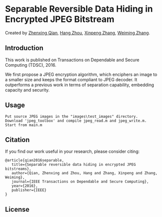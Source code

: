 # Separable Reversible Data Hiding in Encrypted JPEG Bitstream
Created by [Zhenxing Qian](https://scholar.google.com/citations?user=90AsMtQAAAAJ&hl=en), [Hang Zhou](http://www.sfu.ca/~hza162/), [Xinpeng Zhang](https://scholar.google.com/citations?user=P76GtHwAAAAJ&hl=en), [Weiming Zhang](https://scholar.google.com/citations?user=eTCfl6cAAAAJ&hl=en).

Introduction
--
This work is published on Transactions on Dependable and Secure Computing (TDSC), 2016. 

We first propose a JPEG encryption algorithm, which  enciphers an image to a smaller size and keeps the format compliant to JPEG decoder. It outperforms a previous work in terms of separation capability, embedding capacity and security.

Usage
--


    Put source JPEG images in the "images\test_images" directory.
    Download 'jpeg_toolbox' and compile jpeg_read.m and jpeg_write.m.
    Start from main.m

Citation
--
If you find our work useful in your research, please consider citing:

    @article{qian2016separable,
       title={Separable reversible data hiding in encrypted JPEG bitstreams},
       author={Qian, Zhenxing and Zhou, Hang and Zhang, Xinpeng and Zhang, Weiming},
       journal={IEEE Transactions on Dependable and Secure Computing},
       year={2016},
       publisher={IEEE}
    }
    
    
License
--

